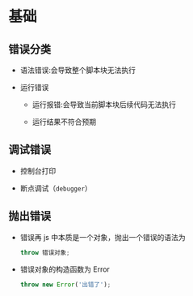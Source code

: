 # 基础

## 错误分类

- 语法错误:会导致整个脚本块无法执行

- 运行错误

  - 运行报错:会导致当前脚本块后续代码无法执行

  - 运行结果不符合预期

## 调试错误

- 控制台打印

- 断点调试（`debugger`）

## 抛出错误

- 错误再 js 中本质是一个对象，抛出一个错误的语法为

    ```js
    throw 错误对象;
    ```

- 错误对象的构造函数为 Error

    ```js
    throw new Error('出错了');
    ```
